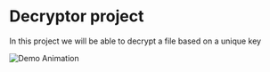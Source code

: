 # Decryptor project


In this project we will be able to decrypt a file based on a unique key

![Demo Animation](https://media.giphy.com/media/QvSGhHq8CrVzq/giphy.gif)